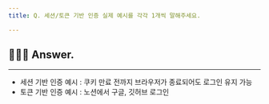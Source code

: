 ```yaml
---
title: Q. 세션/토큰 기반 인증 실제 예시를 각각 1개씩 말해주세요.

---
```


## 🧑🏻‍💻 Answer.
---

- 세션 기반 인증 예시 : 쿠키 만료 전까지 브라우저가 종료되어도 로그인 유지 가능
- 토큰 기반 인증 예시 : 노션에서 구글, 깃허브 로그인